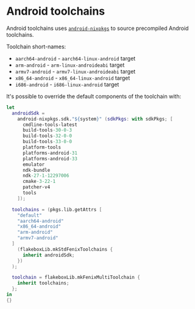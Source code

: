 # Android toolchains

Android toolchains uses [`android-nixpkgs`](https://github.com/tadfisher/android-nixpkgs`) to
source precompiled Android toolchains.

Toolchain short-names:

* `aarch64-android` - `aarch64-linux-android` target
* `arm-android` - `arm-linux-androideabi` target
* `armv7-android` - `armv7-linux-androideabi` target
* `x86_64-android` - `x86_64-linux-android` target
* `i686-android` - `i686-linux-android` target


It's possible to override the default components of the toolchain with:


```nix
let
  androidSdk =
    android-nixpkgs.sdk."${system}" (sdkPkgs: with sdkPkgs; [
      cmdline-tools-latest
      build-tools-30-0-3
      build-tools-32-0-0
      build-tools-33-0-0
      platform-tools
      platforms-android-31
      platforms-android-33
      emulator
      ndk-bundle
      ndk-27-1-12297006
      cmake-3-22-1
      patcher-v4
      tools
    ]);

  toolchains = (pkgs.lib.getAttrs [
    "default"
    "aarch64-android"
    "x86_64-android"
    "arm-android"
    "armv7-android"
  ]
    (flakeboxLib.mkStdFenixToolchains {
      inherit androidSdk;
    })
  );

  toolchain = flakeboxLib.mkFenixMultiToolchain {
    inherit toolchains;
  };
in
{}
```
